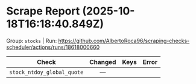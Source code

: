 # Scrape Report (2025-10-18T16:18:40.849Z)

Group: `stocks`  |  Run: https://github.com/AlbertoRoca96/scraping-checks-scheduler/actions/runs/18618000660

| Check | Changed | Keys | Error |
|---|:---:|:--|:--|
| `stock_ntdoy_global_quote` | — |  |  |
